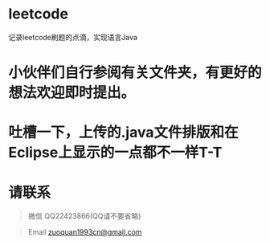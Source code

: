 # leetcode
记录leetcode刷题的点滴，实现语言Java
# 小伙伴们自行参阅有关文件夹，有更好的想法欢迎即时提出。
# 吐槽一下，上传的.java文件排版和在Eclipse上显示的一点都不一样T-T
# 请联系
> 微信 QQ22423866(QQ请不要省略)

> Email zuoquan1993cn@gmail.com
